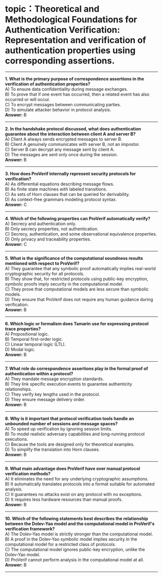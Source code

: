 # topic：Theoretical and Methodological Foundations for Authentication Verification: Representation and verification of authentication properties using corresponding assertions.

---
**1. What is the primary purpose of correspondence assertions in the verification of authentication properties?**  
A) To ensure data confidentiality during message exchanges.  
B) To prove that if one event has occurred, then a related event has also occurred or will occur.  
C) To encrypt messages between communicating parties.  
D) To simulate attacker behavior in protocol analysis.  
**Answer:** B

---
**2. In the handshake protocol discussed, what does authentication guarantee about the interaction between client A and server B?**  
A) Client A always sends encrypted messages to server B.  
B) Client A genuinely communicates with server B, not an impostor.  
C) Server B can decrypt any message sent by client A.  
D) The messages are sent only once during the session.  
**Answer:** B

---
**3. How does ProVerif internally represent security protocols for verification?**  
A) As differential equations describing message flows.  
B) As finite state machines with labeled transitions.  
C) As sets of Horn clauses that can be queried for derivability.  
D) As context-free grammars modeling protocol syntax.  
**Answer:** C

---
**4. Which of the following properties can ProVerif automatically verify?**  
A) Secrecy and authentication only.  
B) Only secrecy properties, not authentication.  
C) Secrecy, authentication, and some observational equivalence properties.  
D) Only privacy and traceability properties.  
**Answer:** C

---
**5. What is the significance of the computational soundness results mentioned with respect to ProVerif?**  
A) They guarantee that any symbolic proof automatically implies real-world cryptographic security for all protocols.  
B) They show that, for restricted protocols using public-key encryption, symbolic proofs imply security in the computational model.  
C) They prove that computational models are less secure than symbolic models.  
D) They ensure that ProVerif does not require any human guidance during verification.  
**Answer:** B

---
**6. Which logic or formalism does Tamarin use for expressing protocol trace properties?**  
A) Propositional logic.  
B) Temporal first-order logic.  
C) Linear temporal logic (LTL).  
D) Modal logic.  
**Answer:** B

---
**7. What role do correspondence assertions play in the formal proof of authentication within a protocol?**  
A) They mandate message encryption standards.  
B) They link specific execution events to guarantee authenticity relationships.  
C) They verify key lengths used in the protocol.  
D) They ensure message delivery order.  
**Answer:** B

---
**8. Why is it important that protocol verification tools handle an unbounded number of sessions and message spaces?**  
A) To speed up verification by ignoring session limits.  
B) To model realistic adversary capabilities and long-running protocol executions.  
C) Because the tools are designed only for theoretical examples.  
D) To simplify the translation into Horn clauses.  
**Answer:** B

---
**9. What main advantage does ProVerif have over manual protocol verification methods?**  
A) It eliminates the need for any underlying cryptographic assumptions.  
B) It automatically translates protocols into a format suitable for automated analysis.  
C) It guarantees no attacks exist on any protocol with no exceptions.  
D) It requires less hardware resources than manual proofs.  
**Answer:** B

---
**10. Which of the following statements best describes the relationship between the Dolev-Yao model and the computational model in ProVerif's verification framework?**  
A) The Dolev-Yao model is strictly stronger than the computational model.  
B) A proof in the Dolev-Yao symbolic model implies security in the computational model for a restricted class of protocols.  
C) The computational model ignores public-key encryption, unlike the Dolev-Yao model.  
D) ProVerif cannot perform analysis in the computational model at all.  
**Answer:** B

---